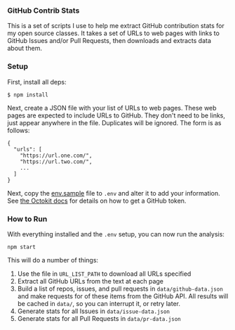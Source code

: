 ### GitHub Contrib Stats

This is a set of scripts I use to help me extract GitHub contribution
stats for my open source classes.  It takes a set of URLs to web pages
with links to GitHub Issues and/or Pull Requests, then downloads and
extracts data about them.

### Setup

First, install all deps:

```
$ npm install
```

Next, create a JSON file with your list of URLs to web pages.
These web pages are expected to include URLs to GitHub.  They
don't need to be links, just appear anywhere in the file. Duplicates
will be ignored.  The form is as follows:

```
{
  "urls": [
    "https://url.one.com/",
    "https://url.two.com/",
    ...
  ]
}
```

Next, copy the [env.sample](env.sample) file to `.env` and alter it
to add your information.  See [the Octokit docs](https://github.com/octokit/rest.js/#authentication) for details on how to get a GitHub token.

### How to Run

With everything installed and the `.env` setup, you can now run the analysis:

```
npm start
```

This will do a number of things:

1. Use the file in `URL_LIST_PATH` to download all URLs specified
1. Extract all GitHub URLs from the text at each page
1. Build a list of repos, issues, and pull requests in `data/github-data.json` and make requests for of these items from the GitHub API.  All results will be cached in `data/`, so you can interrupt it, or retry later.
1. Generate stats for all Issues in `data/issue-data.json`
1. Generate stats for all Pull Requests in `data/pr-data.json`
